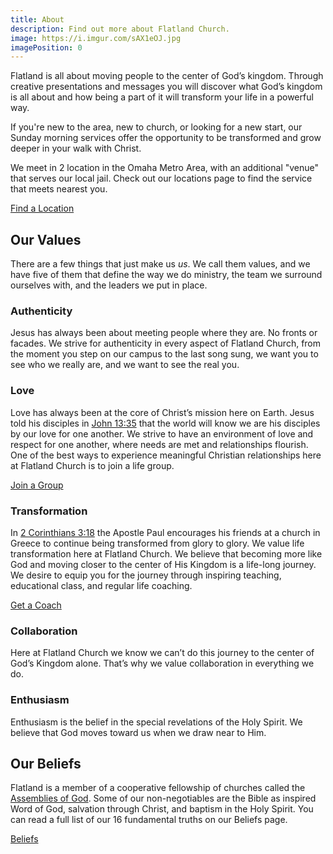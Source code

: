 ```yaml
---
title: About
description: Find out more about Flatland Church.
image: https://i.imgur.com/sAX1eOJ.jpg
imagePosition: 0
---
```


Flatland is all about moving people to the center of God’s kingdom. Through creative presentations and messages you will discover what God’s kingdom is all about and how being a part of it will transform your life in a powerful way.

If you're new to the area, new to church, or looking for a new start, our Sunday morning services offer the opportunity to be transformed and grow deeper in your walk with Christ.

We meet in 2 location in the Omaha Metro Area, with an additional "venue" that serves our local jail. Check out our locations page to find the service that meets nearest you.

<a href="/locations" class="btn btn--primary">Find a Location</a>

## Our Values

There are a few things that just make us _us_. We call them values, and we have five of them that define the way we do ministry, the team we surround ourselves with, and the leaders we put in place.

### Authenticity

Jesus has always been about meeting people where they are. No fronts or facades. We strive for authenticity in every aspect of Flatland Church, from the moment you step on our campus to the last song sung, we want you to see who we really are, and we want to see the real you.

### Love

Love has always been at the core of Christ’s mission here on Earth. Jesus told his disciples in [John 13:35](http://biblehub.com/john/13-35.htm) that the world will know we are his disciples by our love for one another. We strive to have an environment of love and respect for one another, where needs are met and relationships flourish. One of the best ways to experience meaningful Christian relationships here at Flatland Church is to join a life group.

<a href="/groups" class="btn btn--gray">Join a Group</a>

### Transformation

In [2 Corinthians 3:18](https://www.biblegateway.com/passage/?search=2%20Corinthians%203:18) the Apostle Paul encourages his friends at a church in Greece to continue being transformed from glory to glory. We value life transformation here at Flatland Church. We believe that becoming more like God and moving closer to the center of His Kingdom is a life-long journey. We desire to equip you for the journey through inspiring teaching, educational class, and regular life coaching.

<a href="/coaching" class="btn btn--gray">Get a Coach</a>

### Collaboration

Here at Flatland Church we know we can’t do this journey to the center of God’s Kingdom alone. That’s why we value collaboration in everything we do.

### Enthusiasm

Enthusiasm is the belief in the special revelations of the Holy Spirit. We believe that God moves toward us when we draw near to Him.

## Our Beliefs

Flatland is a member of a cooperative fellowship of churches called the [Assemblies of God](https://ag.org/). Some of our non-negotiables are the Bible as inspired Word of God, salvation through Christ, and baptism in the Holy Spirit. You can read a full list of our 16 fundamental truths on our Beliefs page.

<a href="/beliefs" class="btn btn--gray">Beliefs</a>
